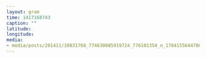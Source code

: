 ```yaml
---
layout: gram
time: 1417168743
caption: ""
latitude: 
longitude: 
media:
- media/posts/201411/10831768_774630085919724_776101354_n_17841556447000351.jpg
---
```

